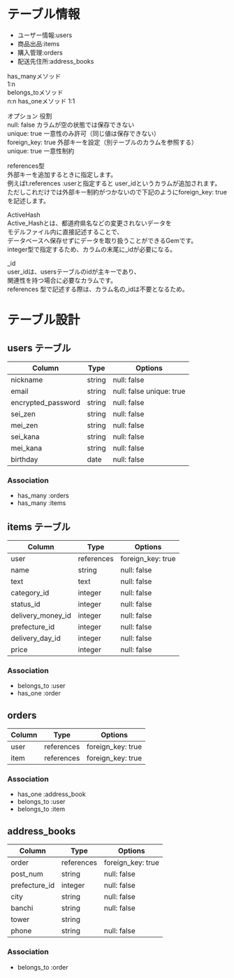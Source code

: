 # テーブル情報

- ユーザー情報:users  
- 商品出品:items   
- 購入管理:orders  
- 配送先住所:address_books  

has_manyメソッド  
1:n  
belongs_toメソッド  
n:n
has_oneメソッド
1:1

オプション	役割  
null: false	カラムが空の状態では保存できない  
unique: true	一意性のみ許可（同じ値は保存できない）  
foreign_key: true	外部キーを設定（別テーブルのカラムを参照する）  
unique: true 一意性制約  
  
references型  
外部キーを追加するときに指定します。  
例えばt.references :userと指定すると  user_idというカラムが追加されます。  
ただしこれだけでは外部キー制約がつかないので下記のようにforeign_key: trueを記述します。  
  
ActiveHash  
Active_Hashとは、都道府県名などの変更されないデータを  
モデルファイル内に直接記述することで、  
データベースへ保存せずにデータを取り扱うことができるGemです。  
integer型で指定するため、カラムの末尾に_idが必要になる。
  
_id  
  user_idは、usersテーブルのidが主キーであり、  
  関連性を持つ場合に必要なカラムです。  
  references 型で記述する際は、カラム名の_idは不要となるため。  
  
# テーブル設計

## users テーブル
| Column   | Type   | Options     |
| -------- | ------ | ----------- |
| nickname | string | null: false |
| email    | string | null: false unique: true |
| encrypted_password | string | null: false |
| sei_zen | string | null: false |
| mei_zen | string | null: false |
| sei_kana | string | null: false |
| mei_kana | string | null: false |
| birthday | date | null: false |

### Association

- has_many :orders
- has_many :items

## items テーブル
| Column | Type   | Options     |
| ------ | ------ | ----------- |
| user   | references | foreign_key: true	 |
| name   | string | null: false |
| text   | text | null: false |
| category_id | integer | null: false |
| status_id | integer | null: false |
| delivery_money_id | integer | null: false |
| prefecture_id | integer | null: false |
| delivery_day_id | integer | null: false |
| price | integer | null: false |

### Association
 - belongs_to :user
 - has_one :order

## orders
| Column | Type   | Options     |
| ------ | ------ | ----------- |
| user   | references | foreign_key: true	 |
| item | references | foreign_key: true	 |

### Association

- has_one :address_book
- belongs_to :user
- belongs_to :item

## address_books
| Column | Type   | Options     |
| ------ | ------ | ----------- |
| order | references | foreign_key: true	 |
| post_num | string | null: false |
| prefecture_id | integer | null: false |
| city | string | null: false |
| banchi | string | null: false |
| tower | string |  |
| phone | string | null: false |

### Association
- belongs_to :order